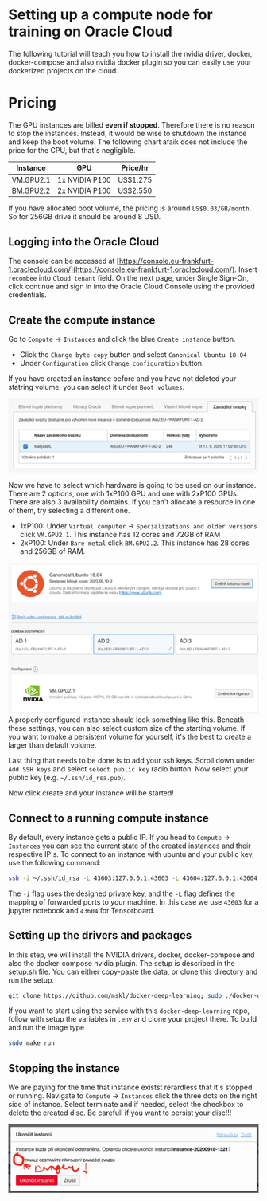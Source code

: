 # Setting up a compute node for training on Oracle Cloud
The following tutorial will teach you how to install the nvidia driver, docker, docker-compose and also nvidia docker plugin so you can easily use your dockerized projects on the cloud.

# Pricing
The GPU instances are billed **even if stopped**. Therefore there is no reason to stop the instances. Instead, it would be wise to shutdown the instance and keep the boot volume. The following chart afaik does not include the price for the CPU, but that's negligible.

| Instance  | GPU            | Price/hr |
|-----------|----------------|----------|
| VM.GPU2.1 | 1x NVIDIA P100 | US$1.275 |
| BM.GPU2.2 | 2x NVIDIA P100 | US$2.550 |

If you have allocated boot volume, the pricing is around `US$0.03/GB/month`. So for 256GB drive it should be around 8 USD.


## Logging into the Oracle Cloud
The console can be accessed at [https://console.eu-frankfurt-1.oraclecloud.com/](https://console.eu-frankfurt-1.oraclecloud.com/). Insert `recombee` into `Cloud tenant` field. On the next page, under Single Sign-On, click continue and sign in into the Oracle Cloud Console using the provided credentials.

## Create the compute instance
Go to `Compute` -> `Instances` and click the blue `Create instance` button.

- Click the `Change byte copy` button and select `Canonical Ubuntu 18.04`
- Under `Configuration` click `Change configuration` button. 

If you have created an instance before and you have not deleted your statring volume, you can select it under `Boot volumes`.

![img/boot_volumes.png](img/boot_volumes.png)

Now we have to select which hardware is going to be used on our instance. There are 2 options, one with 1xP100 GPU and one with 2xP100 GPUs. There are also 3 availability domains. If you can't allocate a resource in one of them, try selecting a different one.

- 1xP100: Under `Virtual computer` -> `Specializations and older versions` click `VM.GPU2.1`. This instance has 12 cores and 72GB of RAM 
- 2xP100: Under `Bare metal` click `BM.GPU2.2`. This instance has 28 cores and 256GB of RAM. 

![img/select_hw.png](img/select_hw.png)
A properly configured instance should look something like this. Beneath these settings, you can also select custom size of the starting volume. If you want to make a persistent volume for yourself, it's the best to create a larger than default volume.

Last thing that needs to be done is to add your ssh keys. Scroll down under `Add SSH keys` and select `select public key` radio button. Now select your public key (e.g. `~/.ssh/id_rsa.pub`).

Now click create and your instance will be started!

## Connect to a running compute instance
By default, every instance gets a public IP. If you head to `Compute` -> `Instances` you can see the current state of the created instances and their respective IP's. To connect to an instance with ubuntu and your public key, use the following command:

```bash
ssh -i ~/.ssh/id_rsa -L 43603:127.0.0.1:43603 -L 43604:127.0.0.1:43604 ubuntu@130.61.254.173
```

The `-i` flag uses the designed private key, and the `-L` flag defines the mapping of forwarded ports to your machine. In this case we use `43603` for a jupyter notebook and `43604` for Tensorboard.

## Setting up the drivers and packages
In this step, we will install the NVIDIA drivers, docker, docker-compose and also the docker-compose nvidia plugin. The setup is described in the [setup.sh](setup.sh) file. You can either copy-paste the data, or clone this directory and run the setup.

```bash
git clone https://github.com/mskl/docker-deep-learning; sudo ./docker-deep-learning/setup.sh
```

If you want to start using the service with this `docker-deep-learning` repo, follow with setup the variables in `.env` and clone your project there. To build and run the image type

```bash
sudo make run
```

## Stopping the instance
We are paying for the time that instance existst rerardless that it's stopped or running. Navigate to `Compute` -> `Instances` click the three dots on the right side of instance. Select terminate and if needed, select the checkbox to delete the created disc. Be carefull if you want to persist your disc!!!

![img/delete_boot_disc.png](img/delete_boot_disc.png)
